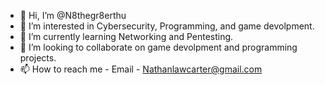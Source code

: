 - 👋 Hi, I’m @N8thegr8erthu
- 👀 I’m interested in Cybersecurity, Programming, and game devolpment.
- 🌱 I’m currently learning Networking and Pentesting.
- 💞️ I’m looking to collaborate on game devolpment and programming projects.
- 📫 How to reach me - 
Email - Nathanlawcarter@gmail.com

<!---
N8thegr8erthu/N8thegr8erthu is a ✨ special ✨ repository because its `README.md` (this file) appears on your GitHub profile.
You can click the Preview link to take a look at your changes.
--->
